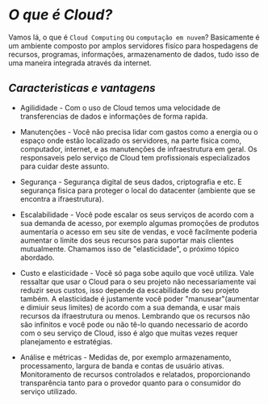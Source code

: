 #  ***O que é Cloud?***

Vamos lá, o que é ```Cloud Computing``` ou ```computação em nuvem```? Basicamente é um ambiente composto por amplos servidores fisíco para hospedagens de recursos, programas, informações, armazenamento de dados, tudo isso de uma maneira integrada através da internet.

## ***Caracteristicas e vantagens***

* Agilididade - Com o uso de Cloud temos uma velocidade de transferencias de dados e informações de forma rapida. 

* Manutenções - Você não precisa lidar com gastos como a energia ou o espaço onde estão localizado os servidores, na parte fisica como, computador, internet, e as manutenções de infraestrutura em geral. Os responsaveis pelo serviço de Cloud tem profissionais especializados para cuidar deste assunto. 
  
* Segurança - Segurança digital de seus dados, criptografia e etc. E segurança fisica para proteger o local do datacenter (ambiente que se encontra a ifraestrutura).

* Escalabilidade - Você pode escalar os seus serviços de acordo com a sua demanda de acesso, por exemplo algumas promoções de produtos aumentaria o acesso em seu site de vendas, e você facilmente poderia aumentar o limite dos seus recursos para suportar mais clientes mutualmente.  Chamamos isso de "elasticidade", o próximo tópico abordado.   

* Custo e elasticidade - Você só paga sobe aquilo que você utiliza. Vale ressaltar que usar o Cloud para o seu projeto não necessariamente vai reduzir seus custos, isso depende da escabilidade do seu projeto também. A elasticidade é justamente você poder "manusear"(aumentar e dimiuir seus limites) de acordo com a sua demanda, e usar mais recursos da ifraestrutura ou menos. Lembrando que os recursos não são infinitos e você pode ou não tê-lo quando necessario de acordo com o seu serviço de Cloud, isso é algo que muitas vezes requer planejamento e estratégias. 

* Análise e métricas - Medidas de, por exemplo armazenamento, processamento, largura de banda e contas de usuário ativas. Monitoramento de recursos controlados e relatados, proporcionando transparência tanto para o provedor quanto para o consumidor do serviço utilizado.

